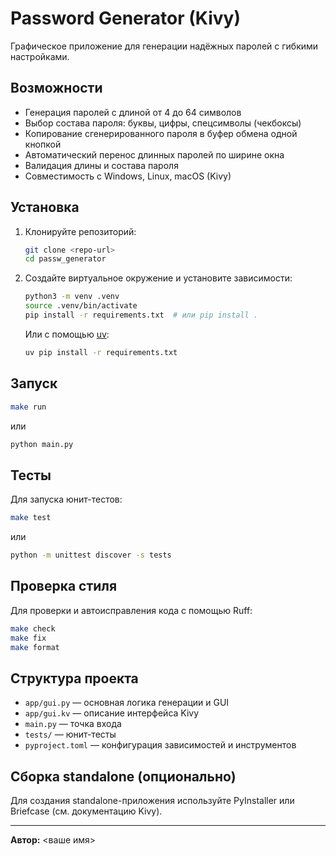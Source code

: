 # Password Generator (Kivy)

Графическое приложение для генерации надёжных паролей с гибкими настройками.

## Возможности
- Генерация паролей с длиной от 4 до 64 символов
- Выбор состава пароля: буквы, цифры, спецсимволы (чекбоксы)
- Копирование сгенерированного пароля в буфер обмена одной кнопкой
- Автоматический перенос длинных паролей по ширине окна
- Валидация длины и состава пароля
- Совместимость с Windows, Linux, macOS (Kivy)

## Установка
1. Клонируйте репозиторий:
   ```bash
   git clone <repo-url>
   cd passw_generator
   ```
2. Создайте виртуальное окружение и установите зависимости:
   ```bash
   python3 -m venv .venv
   source .venv/bin/activate
   pip install -r requirements.txt  # или pip install .
   ```
   Или с помощью [uv](https://github.com/astral-sh/uv):
   ```bash
   uv pip install -r requirements.txt
   ```

## Запуск
```bash
make run
```
или
```bash
python main.py
```

## Тесты
Для запуска юнит-тестов:
```bash
make test
```
или
```bash
python -m unittest discover -s tests
```

## Проверка стиля
Для проверки и автоисправления кода с помощью Ruff:
```bash
make check
make fix
make format
```

## Структура проекта
- `app/gui.py` — основная логика генерации и GUI
- `app/gui.kv` — описание интерфейса Kivy
- `main.py` — точка входа
- `tests/` — юнит-тесты
- `pyproject.toml` — конфигурация зависимостей и инструментов

## Сборка standalone (опционально)
Для создания standalone-приложения используйте PyInstaller или Briefcase (см. документацию Kivy).

---

**Автор:** <ваше имя>
